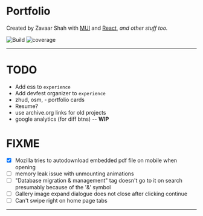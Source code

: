 # Portfolio

Created by Zavaar Shah with [MUI](https://mui.com) and [React](https://reactjs.org), _and other stuff too._

![Build](https://github.com/thatziv/portfolio/workflows/CI/CD/badge.svg) ![coverage](https://img.shields.io/codecov/c/github/thatziv/portfolio/CI/CD)

---

# TODO

- Add ess to `experience`
- Add devfest organizer to `experience`
- zhud, osm, - portfolio cards
- Resume?
- use archive.org links for old projects
- google analytics (for diff btns) -- **WIP**

# FIXME

- [x] Mozilla tries to autodownload embedded pdf file on mobile when opening
- [ ] memory leak issue with unmounting animations
- [ ] "Database migration & management" tag doesn't go to it on search presumably because of the '&' symbol
- [ ] Gallery image expand dialogue does not close after clicking continue
- [ ] Can't swipe right on home page tabs

---
